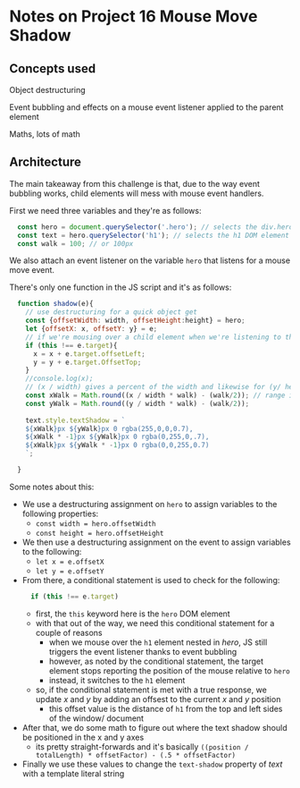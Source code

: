 # Notes on Project 16 Mouse Move Shadow

## Concepts used

Object destructuring

Event bubbling and effects on a mouse event listener applied to the parent element

Maths, lots of math

## Architecture

The main takeaway from this challenge is that, due to the way event bubbling works, child elements will mess with mouse event handlers.

First we need three variables and they're as follows:
  ```javascript
    const hero = document.querySelector('.hero'); // selects the div.hero DOM element
    const text = hero.querySelector('h1'); // selects the h1 DOM element
    const walk = 100; // or 100px
  ```

We also attach an event listener on the variable `hero` that listens for a mouse move event.

There's only one function in the JS script and it's as follows:
  ```javascript
    function shadow(e){
      // use destructuring for a quick object get
      const {offsetWidth: width, offsetHeight:height} = hero;
      let {offsetX: x, offsetY: y} = e;
      // if we're mousing over a child element when we're listening to the parent element, it gives the offset of the child
      if (this !== e.target){
        x = x + e.target.offsetLeft;
        y = y + e.target.OffsetTop;
      }
      //console.log(x);
      // (x / width) gives a percent of the width and likewise for (y/ height)
      const xWalk = Math.round((x / width * walk) - (walk/2)); // range is 100px, max = 50px, min = -50px
      const yWalk = Math.round((y / width * walk) - (walk/2));
      
      text.style.textShadow = `
      ${xWalk}px ${yWalk}px 0 rgba(255,0,0,0.7),
      ${xWalk * -1}px ${yWalk}px 0 rgba(0,255,0,.7),
      ${xWalk}px ${yWalk * -1}px 0 rgba(0,0,255,0.7)
      `;

    }
  ```

Some notes about this:
  - We use a destructuring assignment on `hero` to assign variables to the following properties:
    - `const width = hero.offsetWidth`
    - `const height = hero.offsetHeight`
  - We then use a destructuring assignment on the event to assign variables to the following:
    - `let x = e.offsetX`
    - `let y = e.offsetY`
  - From there, a conditional statement is used to check for the following:
    ```javascript
      if (this !== e.target)
    ``` 
    - first, the `this` keyword here is the `hero` DOM element
    - with that out of the way, we need this conditional statement for a couple of reasons
      - when we mouse over the `h1` element nested in *hero*, JS still triggers the event listener thanks to event bubbling
      - however, as noted by the conditional statement, the target element stops reporting the position of the mouse relative to `hero`
      - instead, it switches to the `h1` element
    - so, if the conditional statement is met with a true response, we update *x* and *y* by adding an offsest to the current *x* and *y* position
      - this offset value is the distance of `h1` from the top and left sides of the window/ document
  - After that, we do some math to figure out where the text shadow should be positioned in the x and y axes
    - its pretty straight-forwards and it's basically `((position / totalLength) * offsetFactor) - (.5 * offsetFactor)`
  - Finally we use these values to change the `text-shadow` property of *text* with a template literal string